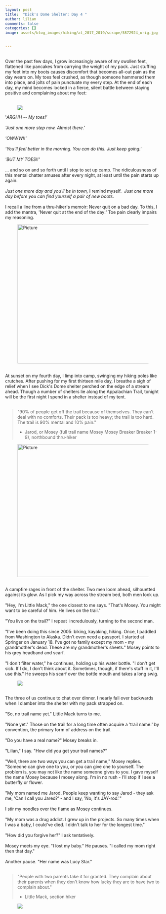```yaml
---
layout: post  
title:  "Dick's Dome Shelter: Day 4 "  
author: lilian  
comments: false  
categories: []  
image: assets/blog_images/hiking/at_2017_2019/scrape/5872924_orig.jpg 
                  

---
```

<br>Over the past few days, I grow increasingly aware of my swollen feet, flattened like pancakes from carrying the weight of my pack. Just stuffing my feet into my boots causes discomfort that becomes all-out pain as the day wears on. My toes feel crushed, as though someone hammered them into place, and jolts of pain punctuate my every step. At the end of each day, my mind becomes locked in a fierce, silent battle between staying positive and complaining about my feet:<br><br>

<figure><img src="{{site.baseurl}}/assets/blog_images/hiking/at_2017_2019/scrape/5872924_orig.jpg" ></figure>

'<em>ARGHH -- My toes!'<br><br>'Just one more step now. Almost there.'<br><br>'OWWW!!'<br><br>'You'll feel better in the morning. You can do this. Just keep going.'<br><br>'BUT MY TOES!!'</em><br><br>... and so on and so forth until I stop to set up camp. The ridiculousness of this mental chatter amuses after every night, at least until the pain starts up again.<br><br><em>Just one more day and you'll be in town, </em>I remind myself.<em>&nbsp; Just one more day before you can find yourself a pair of new boots.</em><br><br>I recall a line from a thru-hiker's memoir: Never quit on a bad day. To this, I add the mantra, 'Never quit at the end of the day:' Toe pain clearly impairs my reasoning.

<figure><img src="{{site.baseurl}}/assets/blog_images/hiking/at_2017_2019/scrape/817436.jpg?448" alt="Picture" style="width:448;max-width:100%"></figure>

<br>At sunset on my fourth day, I limp into camp, swinging my hiking poles like crutches. After pushing for my first thirteen mile day, I breathe a sigh of relief when I see Dick's Dome shelter perched on the edge of a stream ahead. Though a number of shelters lie along the Appalachian Trail, tonight will be the first night I spend in a shelter instead of my tent.<br><br>

<blockquote>"90% of people get off the trail because of themselves. They can't deal with no comforts. Their pack is too heavy; the trail is too hard. The trail is 90% mental and 10% pain."

- Jarod, or Mosey (full trail name Mosey Mosey Breaker Breaker 1-9), northbound thru-hiker</blockquote>

<figure><img src="{{site.baseurl}}/assets/blog_images/hiking/at_2017_2019/scrape/401088.jpg?428" alt="Picture" style="width:428;max-width:100%"></figure>

<br>A campfire rages in front of the shelter. Two men loom ahead, silhouetted against its glow. As I pick my way across the stream bed, both men look up.<br><br>"Hey, I'm Little Mack," the one closest to me says. "That's Mosey. You might want to be careful of him. He lives on the trail."<br><br>"You live on the trail?" I repeat &nbsp;incredulously, turning to the second man.<br><br>"I've been doing this since 2005: biking, kayaking, hiking. Once, I paddled from Washington to Alaska. Didn't even need a passport. I started at Springer on January 18. I've got no family except my mom - my grandmother's dead. These are my grandmother's sheets." Mosey points to his grey headband and scarf.<br><br>"I don't filter water," he continues, holding up his water bottle. "I don't get sick. If I do, I don't think about it. Sometimes, though, if there's stuff in it, I'll use this." He sweeps his scarf over the bottle mouth and takes a long swig.

<figure><img src="{{site.baseurl}}/assets/blog_images/hiking/at_2017_2019/scrape/8581490_orig.jpg" ></figure>

<br>The three of us continue to chat over dinner. I nearly fall over backwards when I clamber into the shelter with my pack strapped on.<br><br>"So, no trail name yet." Little Mack turns to me.<br><br>"None yet." Those on the trail for a long time often acquire a 'trail name:' by convention, the primary form of address on the trail.<br><br>"Do you have a real name?" Mosey breaks in.<br><br>"Lilian," I say. "How did you get your trail names?"<br><br>"Well, there are two ways you can get a trail name," Mosey replies. "Someone can give one to you, or you can give one to yourself. The problem is, you may not like the name someone gives to you. I gave myself the name Mosey because I mosey along. I'm in no rush - I'll stop if I see a butterfly or flower.<br><br>"My mom named me Jarod. People keep wanting to say Jared - they ask me, 'Can I call you Jared?' - and I say, 'No, it's JAY-rod.'"<br><br>I stir my noodles over the flame as Mosey continues.<br><br>"My mom was a drug addict. I grew up in the projects. So many times when I was a baby, I could've died. I didn't talk to her for the longest time."<br><br>"How did you forgive her?" I ask tentatively.<br><br>Mosey meets my eye. "I lost my baby." He pauses. "I called my mom right then that day."<br><br>Another pause. "Her name was Lucy Star."<br><br>

<blockquote>"People with two parents take it for granted. They complain about their parents when they don't know how lucky they are to have two to complain about."

- Little Mack, section hiker</blockquote>

<figure><img src="{{site.baseurl}}/assets/blog_images/hiking/at_2017_2019/scrape/9743920_orig.jpg" ></figure>